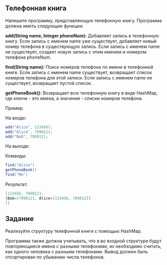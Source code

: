 ## Телефонная книга

Напишите программу, представляющую телефонную книгу. Программа должна иметь следующие функции:

**add(String name, Integer phoneNum):** Добавляет запись в телефонную книгу.
Если запись с именем name уже существует, добавляет новый номер телефона в существующую запись.
Если запись с именем name не существует, создает новую запись с этим именем и номером телефона phoneNum.

**find(String name):** Поиск номеров телефона по имени в телефонной книге.
Если запись с именем name существует, возвращает список номеров телефона для этой записи.
Если запись с именем name не существует, возвращает пустой список.

**getPhoneBook():** Возвращает всю телефонную книгу в виде HashMap, где ключи - это имена, а значения - списки номеров телефона.

Пример.

На входе:
```java
add("Alice", 123456);   
add("Alice", 789012);   
add("Bob", 789012); 
```
  
На выходе:

Команды:

```java
find("Alice")
getPhoneBook()
find("Me")
```

Результат:

```java
[123456, 789012].
{Bob=[789012], Alice=[123456, 789012]}
[]
```


## Задание

Реализуйте структуру телефонной книги с помощью HashMap.

Программа также должна учитывать, что в во входной структуре будут повторяющиеся имена с разными телефонами, их необходимо считать, как одного человека с разными телефонами. Вывод должен быть отсортирован по убыванию числа телефонов.

